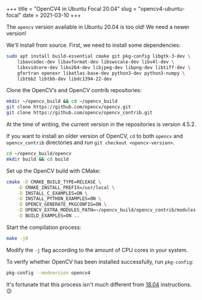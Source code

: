 +++
title = "OpenCV4 in Ubuntu Focal 20.04"
slug = "opencv4-ubuntu-focal"
date = 2021-03-10
+++

The `opencv` version available in Ubuntu 20.04 is too old! We need a newer version!

We'll install from source. First, we need to install some dependencies:

```sh
sudo apt install build-essential cmake git pkg-config libgtk-3-dev \
    libavcodec-dev libavformat-dev libswscale-dev libv4l-dev \
    libxvidcore-dev libx264-dev libjpeg-dev libpng-dev libtiff-dev \
    gfortran openexr libatlas-base-dev python3-dev python3-numpy \
    libtbb2 libtbb-dev libdc1394-22-dev
```

Clone the OpenCV’s and OpenCV contrib repositories:

```sh
mkdir ~/opencv_build && cd ~/opencv_build
git clone https://github.com/opencv/opencv.git
git clone https://github.com/opencv/opencv_contrib.git
```

At the time of writing, the current version in the repositories is version 4.5.2.

If you want to install an older version of OpenCV, `cd` to both `opencv` and `opencv_contrib` directories and run `git checkout <opencv-version>`.

```sh
cd ~/opencv_build/opencv
mkdir build && cd build
```

Set up the OpenCV build with CMake:

```sh
cmake -D CMAKE_BUILD_TYPE=RELEASE \
    -D CMAKE_INSTALL_PREFIX=/usr/local \
    -D INSTALL_C_EXAMPLES=ON \
    -D INSTALL_PYTHON_EXAMPLES=ON \
    -D OPENCV_GENERATE_PKGCONFIG=ON \
    -D OPENCV_EXTRA_MODULES_PATH=~/opencv_build/opencv_contrib/modules \
    -D BUILD_EXAMPLES=ON ..
```

Start the compilation process:

```sh
make -j8
```

Modify the `-j` flag according to the amount of CPU cores in your system.

To verify whether OpenCV has been installed successfully, run `pkg-config`:

```sh
pkg-config --modversion opencv4
```

It's fortunate that this process isn't much different from [18.04](https://linuxize.com/post/how-to-install-opencv-on-ubuntu-18-04/) instructions. 😉

